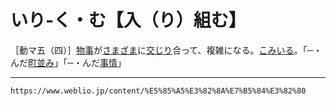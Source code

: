 # いり‐く・む【入（り）組む】
［動マ五（四）］[物事](https://www.weblio.jp/content/%E7%89%A9%E4%BA%8B "物事の意味")が[さまざま](さまざま（様様）)に[交じり](https://www.weblio.jp/content/%E4%BA%A4%E3%81%98%E3%82%8A "交じりの意味")合って、複雑になる。[こみいる](こみいる（込み入る）)。「─・んだ[町並み](https://www.weblio.jp/content/%E7%94%BA%E4%B8%A6%E3%81%BF "町並みの意味")」「─・んだ[事情](https://www.weblio.jp/content/%E4%BA%8B%E6%83%85 "事情の意味")」

---
`https://www.weblio.jp/content/%E5%85%A5%E3%82%8A%E7%B5%84%E3%82%80`